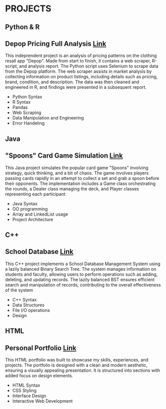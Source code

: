 # PROJECTS
## Python & R
## Depop Pricing Full Analysis [Link](https://github.com/paigecaskey/webscraper)
This indeprendent project is an analysis of pricing patterns on the clothing resall app "Depop". Made from start to finish, it contains a web scraper, R-script, and analysis report. The Python script uses Selenium to scrape data from the Depop platform. The web scraper assists in market analysis by collecting information on product listings, including details such as pricing, brand, condition, and description. The data was then cleaned and engineered in R, and findings were presented in a subsequent report.
- Python Syntax
- R Syntax
- Pandas
- Web Scraping
- Data Manipulation and Engineering
- Error Handeling

## Java
## "Spoons" Card Game Simulation [Link](https://github.com/paigecaskey/spoons)

This Java project simulates the popular card game "Spoons" involving strategy, quick thinking, and a bit of chaos. The game involves players passing cards rapidly in an attempt to collect a set and grab a spoon before their opponents. The implementation includes a Game class orchestrating the rounds, a Dealer class managing the deck, and Player classes representing each participant
- Java Syntax
- OO programming
- Array and LinkedList usage
- Project Architecture

## C++
## School Database [Link](https://github.com/paigecaskey/database)

This C++ project implements a School Database Management System using a lazily balanced Binary Search Tree. The system manages information on students and faculty, allowing users to perform operations such as adding, deleting, and updating records. The lazily balanced BST ensures efficient search and manipulation of records, contributing to the overall effectiveness of the system
- C++ Syntax
- Data Structures
- File I/O operations
- Design

## HTML 
## Personal Portfolio [Link](https://github.com/paigecaskey/portfolio)

This HTML portfolio was built to showcase my skills, experiences, and projects. The portfolio is designed with a clean and modern aesthetic, ensuring a visually appealing presentation. It is structured into sections with added focus on design elements.
- HTML Syntax
- CSS Styling
- Interface Design
- Interactive Web Development


